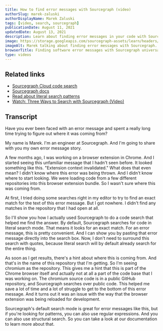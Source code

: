 ```yaml
---
title: How to find error messages with Sourcegraph (video)
authorSlug: marek-zaluski
authorDisplayName: Marek Zaluski
tags: [video, search, sourcegraph]
publicationDate: August 11, 2021
updatedDate: August 13, 2021
description: Learn about finding error messages in your code with Sourcegraph.
image: https://storage.googleapis.com/sourcegraph-assets/learn/headers/how-to-find-error-messages-with-sourcegraph-thumbnail.jpg
imageAlt: Marek talking about finding error messages with Sourcegraph.
browserTitle: Finding software error messages with Sourcegraph universal code search
type: videos
---
```


<EmbeddedYoutubeVideo id="r2CpLe1h89I" />

## Related links

- [Sourcegraph Cloud code search](https://sourcegraph.com/search)
- [Sourcegraph docs](https://docs.sourcegraph.com)
- [Read about literal search patterns](/how-to-search-code-with-sourcegraph-using-literal-patterns)
- [Watch: Three Ways to Search with Sourcegraph (Video)](/three-ways-to-search-code-with-sourcegraph)

## Transcript

Have you ever been faced with an error message and spent a really long time trying to figure out where it was coming from?

My name is Marek. I'm an engineer at Sourcegraph. And I'm going to share with you my own error message story.

A few months ago, I was working on a browser extension in Chrome. And I started seeing this unfamiliar message that I hadn't seen before. It looked something like this. "Extension context invalidated." What does that even mean? I didn't know where this error was being thrown. And I didn't know where to start looking. We were loading code from a few different repositories into this browser extension bundle. So I wasn't sure where this was coming from.

At first, I tried doing some searches right in my editor to try to find an exact match for the text of this error message. But I got nowhere. I didn't find any matches in the repository that I had open at all.

So I'll show you how I actually used Sourcegraph to do a code search that helped me find the answer. By default, Sourcegraph searches for code in literal search mode. That means it looks for an exact match. For an error message, this is pretty convenient. And I can show you by pasting that error message directly into the search box. Now, I don't need to surround this search with quotes, because literal search will by default already search for the entire thing.

As soon as I get results, there's a hint about where this is coming from. And that's in the name of this repository that I'm getting. So I'm seeing chromium as the repository. This gives me a hint that this is part of the Chrome browser itself and actually not at all a part of the code base that I was working on. The chromium source code is in a public GitHub repository, and Sourcegraph searches over public code. This helped me save a lot of time and a lot of struggle to get to the bottom of this error message. And it turns out it was an issue with the way that the browser extension was being reloaded for development.

Sourcegraph's default search mode is great for error messages like this, but if you're looking for patterns, you can also use regular expressions. And you can also use structural search. So you can take a look at our documentation to learn more about that.
